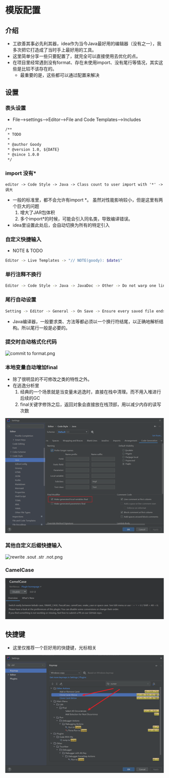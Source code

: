 # 模版配置

## 介绍

- 工欲善其事必先利其器，idea作为当今Java最好用的编辑器（没有之一），我多次把它打造成了当时手上最好用的工具。
- 这里简单分享一些只要配置了，就完全可以直接使用去优化的点。
- 在项目里经常遇到没有format、存在未使用import、没有尾行等情况，其实这些是比较不该存在的。
  - 最重要的是，这些都可以通过配置来解决

## 设置

### 表头设置

- File–>settings–>Editor–>File and Code Templates–>Includes

```
/**
 * TODO
 *
 * @author Goody
 * @version 1.0, ${DATE}
 * @since 1.0.0
 */
```

### import 没有\*

```
editor -> Code Style -> Java -> Class count to user import with '*' -> 调大
```

- 一般的标准里，都不会允许有import *。 虽然对性能影响较小，但是这里有两个巨大的问题
    1. 增大了JAR包体积
    2. 多个import*的时候，可能会引入同名类，导致编译错误。
- idea里设置此处后，会自动切换为所有的特定引入

### 自定义快捷输入

- NOTE & TODO

```bash
Editor -> Live Templates -> "// NOTE(goody): $date$"
```

### 单行注释不换行

```bash
Editor -> Code Style -> Java -> JavaDoc -> Other -> Do not warp one line comments
```

### 尾行自动设置

```bash
Setting -> Editor -> General -> On Save -> Ensure every saved file ends with a line break
```

- Java编译器，一般要求类、方法等都必须以一个换行符结尾，以正确地解析结构。所以尾行一般是必要的。

### 提交时自动格式化代码

![commit to format.png](commit%20to%20format.png)

### 本地变量自动增加final

- 除了很明显的不可修改之类的特性之外。
- 在逃逸分析里
  1. 经典的一个场景就是当变量未逃逸时，直接在栈中清理。而不用入堆进行后续的GC
  2. final关键字修饰之后，返回对象会直接放在栈顶部，用以减少内存的读写次数

![local variable final.png](local%20variable%20final.png)

### 其他自定义后缀快捷输入

![rewrite .sout .str .not.png](rewrite%20.sout%20.str%20.not.png)

### CamelCase

![CamelCase (3.0.12).png](..%2Fplugin%2FCamelCase%20%283.0.12%29.png)

## 快捷键

- 这里仅推荐一个巨好用的快捷键，光标相关

![cursor.png](cursor.png)
